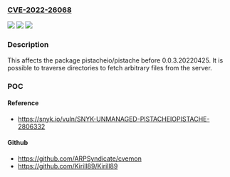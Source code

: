### [CVE-2022-26068](https://cve.mitre.org/cgi-bin/cvename.cgi?name=CVE-2022-26068)
![](https://img.shields.io/static/v1?label=Product&message=pistacheio%2Fpistache&color=blue)
![](https://img.shields.io/static/v1?label=Version&message=n%2Fa&color=blue)
![](https://img.shields.io/static/v1?label=Vulnerability&message=Path%20Traversal&color=brighgreen)

### Description

This affects the package pistacheio/pistache before 0.0.3.20220425. It is possible to traverse directories to fetch arbitrary files from the server.

### POC

#### Reference
- https://snyk.io/vuln/SNYK-UNMANAGED-PISTACHEIOPISTACHE-2806332

#### Github
- https://github.com/ARPSyndicate/cvemon
- https://github.com/Kirill89/Kirill89

